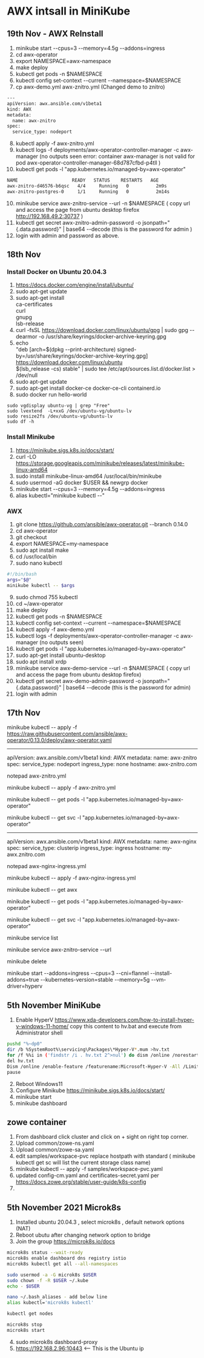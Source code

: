 # AWX intsall in MiniKube

## 19th Nov - AWX ReInstall

1. minikube start --cpus=3 --memory=4.5g --addons=ingress
2. cd awx-operator
3. export NAMESPACE=awx-namespace
4. make deploy
5. kubectl get pods -n $NAMESPACE
6. kubectl config set-context --current --namespace=$NAMESPACE
7. cp awx-demo.yml awx-znitro.yml (Changed demo to znitro)
```bash
---
apiVersion: awx.ansible.com/v1beta1
kind: AWX
metadata:
  name: awx-znitro
spec:
  service_type: nodeport
```
8. kubectl apply -f awx-znitro.yml
9. kubectl logs -f deployments/awx-operator-controller-manager -c awx-manager (no outputs seen error: container awx-manager is not valid for pod awx-operator-controller-manager-68d787cfbd-p4tll )
9. kubectl get pods -l "app.kubernetes.io/managed-by=awx-operator"
```bash
NAME                    READY   STATUS    RESTARTS   AGE
awx-znitro-d46576-b6qsc   4/4     Running   0          2m9s
awx-znitro-postgres-0     1/1     Running   0          2m14s
```
10. minikube service awx-znitro-service --url -n $NAMESPACE ( copy url and access the page from ubuntu desktop firefox  http://192.168.49.2:30737 )
11. kubectl get secret awx-znitro-admin-password -o jsonpath="{.data.password}" | base64 --decode (this is the password for admin )
12. login with admin and password as above.

## 18th Nov

### Install Docker on Ubuntu 20.04.3

1. https://docs.docker.com/engine/install/ubuntu/
2. sudo apt-get update
3. sudo apt-get install \
    ca-certificates \
    curl \
    gnupg \
    lsb-release
4. curl -fsSL https://download.docker.com/linux/ubuntu/gpg | sudo gpg --dearmor -o /usr/share/keyrings/docker-archive-keyring.gpg
5. echo \
  "deb [arch=$(dpkg --print-architecture) signed-by=/usr/share/keyrings/docker-archive-keyring.gpg] https://download.docker.com/linux/ubuntu \
  $(lsb_release -cs) stable" | sudo tee /etc/apt/sources.list.d/docker.list > /dev/null
6. sudo apt-get update
7. sudo apt-get install docker-ce docker-ce-cli containerd.io
8. sudo docker run hello-world

```
sudo vgdisplay ubuntu-vg | grep "Free"
sudo lvextend  -L+xxG /dev/ubuntu-vg/ubuntu-lv
sudo resize2fs /dev/ubuntu-vg/ubuntu-lv
sudo df -h
```

### Install Minikube

1. https://minikube.sigs.k8s.io/docs/start/
2. curl -LO https://storage.googleapis.com/minikube/releases/latest/minikube-linux-amd64
3. sudo install minikube-linux-amd64 /usr/local/bin/minikube
4. sudo usermod -aG docker $USER && newgrp docker
5. minikube start --cpus=3 --memory=4.5g --addons=ingress
6. alias kubectl="minikube kubectl --"

### AWX

1. git clone https://github.com/ansible/awx-operator.git --branch 0.14.0
2. cd awx-operator
3. git checkout
4. export NAMESPACE=my-namespace
5. sudo apt install make
6. cd /usr/local/bin 
8. sudo nano kubectl
```bash
#!/bin/bash
args="$@"
minikube kubectl -- $args 
```
9. sudo chmod 755 kubectl
10. cd ~/awx-operator
11. make deploy
11. kubectl get pods -n $NAMESPACE
12. kubectl config set-context --current --namespace=$NAMESPACE
13. kubectl apply -f awx-demo.yml
14. kubectl logs -f deployments/awx-operator-controller-manager -c awx-manager (no outputs seen)
15. kubectl get pods -l "app.kubernetes.io/managed-by=awx-operator"
16. sudo apt-get install ubuntu-desktop
17. sudo apt install xrdp
18. minikube service awx-demo-service --url -n $NAMESPACE ( copy url and access the page from ubuntu desktop firefox)
19. kubectl get secret awx-demo-admin-password -o jsonpath="{.data.password}" | base64 --decode (this is the password for admin)
20. login with admin


## 17th Nov 

minikube kubectl -- apply -f https://raw.githubusercontent.com/ansible/awx-operator/0.13.0/deploy/awx-operator.yaml

---
apiVersion: awx.ansible.com/v1beta1
kind: AWX
metadata:
  name: awx-znitro
spec:
  service_type: nodeport
  ingress_type: none
  hostname: awx-znitro.com

notepad awx-znitro.yml

minikube kubectl -- apply -f awx-znitro.yml

minikube kubectl -- get pods -l "app.kubernetes.io/managed-by=awx-operator"

minikube kubectl -- get svc -l "app.kubernetes.io/managed-by=awx-operator"

---
apiVersion: awx.ansible.com/v1beta1
kind: AWX
metadata:
  name: awx-nginx
spec:
  service_type: clusterip
  ingress_type: ingress
  hostname: my-awx.znitro.com

notepad awx-nginx-ingress.yml

minikube kubectl -- apply -f awx-nginx-ingress.yml

minikube kubectl -- get awx

minikube kubectl -- get pods -l "app.kubernetes.io/managed-by=awx-operator"

minikube kubectl -- get svc -l "app.kubernetes.io/managed-by=awx-operator"

minikube service list

minikube service awx-znitro-service --url

minikube delete

minikube start --addons=ingress --cpus=3 --cni=flannel --install-addons=true --kubernetes-version=stable --memory=5g --vm-driver=hyperv


## 5th November MiniKube

1. Enable HyperV https://www.xda-developers.com/how-to-install-hyper-v-windows-11-home/
copy this content to hv.bat and execute from Administrator shell 
```bash
pushd "%~dp0"
dir /b %SystemRoot%\servicing\Packages\*Hyper-V*.mum >hv.txt
for /f %%i in ('findstr /i . hv.txt 2^>nul') do dism /online /norestart /add-package:"%SystemRoot%\servicing\Packages\%%i"
del hv.txt
Dism /online /enable-feature /featurename:Microsoft-Hyper-V -All /LimitAccess /ALL
pause
```
2. Reboot Windows11
3. Configure Minikube https://minikube.sigs.k8s.io/docs/start/
4. minikube start
5. minikube dashboard

## zowe container

1. From dashboard click cluster and click on + sight on right top corner.
2. Upload common/zowe-ns.yaml
3. Upload common/zowe-sa.yaml
4. edit samples/workspace-pvc replace hostpath with standard ( minikube kubectl get sc will list the current storage class name)
5. minikube kubectl -- apply -f samples/workspace-pvc.yaml
6. updated config-cm.yaml and certificates-secret.yaml per https://docs.zowe.org/stable/user-guide/k8s-config
7.   

## 5th November 2021 Microk8s

1. Installed ubuntu 20.04.3 , select microk8s , default network options (NAT)
2. Reboot ubutu after changing network option to bridge
3. Join the group  https://microk8s.io/docs
```bash
microk8s status --wait-ready
microk8s enable dashboard dns registry istio
microk8s kubectl get all --all-namespaces

sudo usermod -a -G microk8s $USER
sudo chown -f -R $USER ~/.kube
echo - $USER

nano ~/.bash_aliases - add below line 
alias kubectl='microk8s kubectl'

kubectl get nodes

microk8s stop
microk8s start
``` 
4. sudo microk8s dashboard-proxy
5. https://192.168.2.96:10443 <-- This is the Ubuntu ip

